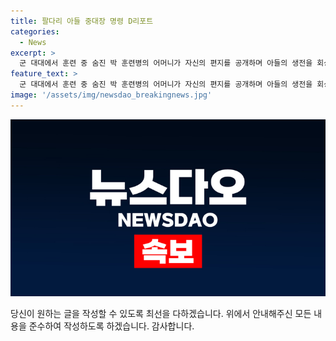 ```yaml
---
title: 팔다리 아들 중대장 명령 D리포트
categories:
  - News
excerpt: >
  군 대대에서 훈련 중 숨진 박 훈련병의 어머니가 자신의 편지를 공개하며 아들의 생전을 회상했다. 어머니는 군의 조치와 관련하여 문제 제기하며 중대장과 부중대장에게 책임을 물었고, 혐의로 구속영장이 신청되었다. 박 훈련병 소속 동기들은 수료식을 가졌고, 군 인권센터는 추모 분향소를 설치했다. 어머니는 조문하는 시민들을 직접 맞을 예정이다. (취재: 조성현 / 영상편집: 이승희 / 제작: 디지털뉴스편집부) (150자)
feature_text: >
  군 대대에서 훈련 중 숨진 박 훈련병의 어머니가 자신의 편지를 공개하며 아들의 생전을 회상했다. 어머니는 군의 조치와 관련하여 문제 제기하며 중대장과 부중대장에게 책임을 물었고, 혐의로 구속영장이 신청되었다. 박 훈련병 소속 동기들은 수료식을 가졌고, 군 인권센터는 추모 분향소를 설치했다. 어머니는 조문하는 시민들을 직접 맞을 예정이다. (취재: 조성현 / 영상편집: 이승희 / 제작: 디지털뉴스편집부) (150자)
image: '/assets/img/newsdao_breakingnews.jpg'
---
```


<p><img src="/assets/img/newsdao_breakingnews.jpg" alt="firstkoreanews 속보" /></p>

<p>당신이 원하는 글을 작성할 수 있도록 최선을 다하겠습니다. 위에서 안내해주신 모든 내용을 준수하여 작성하도록 하겠습니다. 감사합니다.</p>

